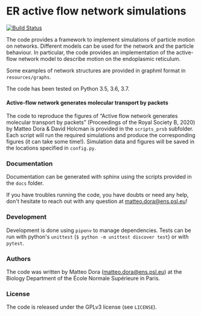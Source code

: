 # ER active flow network simulations

[![Build Status](https://travis-ci.com/mattbit/active-network-er.svg?token=zKpBnjBx4d1NEMb7zFbd&branch=master)](https://travis-ci.com/mattbit/active-network-er)

The code provides a framework to implement simulations of particle motion on networks. Different models can be used for the network and the particle behaviour. In particular, the code provides an implementation of the active-flow network model to describe motion on the endoplasmic reticulum.

Some examples of network structures are provided in graphml format in `resources/graphs`.

The code has been tested on Python 3.5, 3.6, 3.7.

#### Active-flow network generates molecular transport by packets

The code to reproduce the figures of “Active flow network generates molecular transport by packets” (Proceedings of the Royal Society B, 2020) by Matteo Dora & David Holcman is provided in the `scripts_prsb` subfolder.
Each script will run the required simulations and produce the corresponding figures (it can take some time!). Simulation data and figures will be saved in the locations specified in `config.py`.

### Documentation

Documentation can be generated with sphinx using the scripts provided in the `docs` folder.

If you have troubles running the code, you have doubts or need any help, don't hesitate to reach out with any question at matteo.dora@ens.psl.eu!

### Development

Development is done using `pipenv` to manage dependencies. Tests can be run with python's `unittest` (`$ python -m unittest discover test`) or with `pytest`.

### Authors

The code was written by Matteo Dora (matteo.dora@ens.psl.eu) at the Biology Department of the École Normale Supérieure in Paris.

### License

The code is released under the GPLv3 license (see `LICENSE`).
